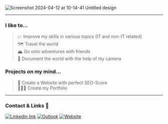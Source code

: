 ![Screenshot 2024-04-12 at 10-14-41 Untitled design](https://github.com/oliver-jenny/oliver-jenny/assets/75665514/6a0e137d-1943-4a16-ba6b-adb3cc49e01c)

***

### I like to...

>
> 📈 Improve my skills in various topics (IT and non-IT related)  
> 🗺️ Travel the world  
> 🏔️ Go onto adventures with friends  
> 📸 Document the world with the help of my camera
>

### Projects on my mind...

>
> 🎯 Create a Website with perfect SEO-Score  
> 👨🏼‍💻 Create my Portfolio
>

***

### Contact & Links 🔗

[![Linkedin link](https://img.shields.io/badge/LinkedIn-0c65e3?style=for-the-badge&logo=linkedin&logoColor=white)](https://www.linkedin.com/in/oliver-jenny-a49613261/)
[![Outlook](https://img.shields.io/badge/Email-0c65e3?style=for-the-badge&logo=microsoft-outlook&logoColor=white)](mailto:oliver.jenny@bluemail.ch)
[![Website](https://img.shields.io/badge/website-0c65e3?style=for-the-badge&logo=About.me&logoColor=white)](https://oliver-jenny.dev)
